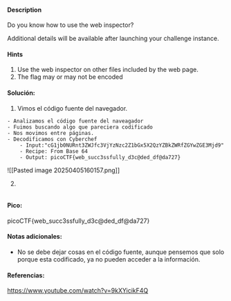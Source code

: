 
#### Description
Do you know how to use the web inspector?

Additional details will be available after launching your challenge instance.



#### Hints 
1. Use the web inspector on other files included by the web page.
2. The flag may or may not be encoded


#### Solución:

1. Vimos el código fuente del navegador.

````
- Analizamos el código fuente del naveagador 
- Fuimos buscando algo que pareciera codificado
- Nos movimos entre páginas.
- Decodificamos con Cyberchef
	- Input:"cG1jb0NURnt3ZWJfc3VjYzNzc2Z1bGx5X2QzYZBkZWRfZGYwZGE3Mjd9"
	- Recipe: From Base 64
	- Output: picoCTF{web_succ3ssfully_d3c@ded_df@da727}
`````
![[Pasted image 20250405160157.png]]


2.

````

`````


#### Pico:
picoCTF{web_succ3ssfully_d3c@ded_df@da727}

#### Notas adicionales:
- No se debe dejar cosas en el código fuente, aunque pensemos que solo porque esta codificado, ya no pueden acceder a la información.

#### Referencias:
https://www.youtube.com/watch?v=9kXYicikF4Q



